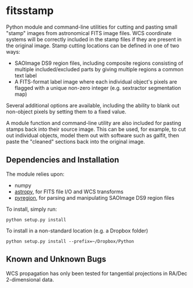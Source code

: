 fitsstamp
=========
Python module and command-line utilities for cutting and pasting small "stamp" 
images from astronomical FITS image files. WCS coordinate systems will be 
correctly included in the stamp files if they are present in the original image.
Stamp cutting locations can be defined in one of two ways:

- SAOImage DS9 region files, including composite regions consisting of multiple 
  included/excluded parts by giving multiple regions a common text label
- A FITS-format label image where each individual object's pixels are flagged 
  with a unique non-zero integer (e.g. sextractor segmentation map)

Several additional options are available, including the ability to blank out 
non-object pixels by setting them to a fixed value.

A module function and command-line utility are also included for pasting stamps 
back into their source image. This can be used, for example, to cut out 
individual objects, model them out with software such as galfit, then paste the 
"cleaned" sections back into the original image.

Dependencies and Installation
-----------------------------
The module relies upon:

- numpy
- [astropy](http://www.astropy.org/), for FITS file I/O and WCS transforms
- [pyregion](http://leejjoon.github.io/pyregion/users/overview.html), for 
  parsing and manipulating SAOImage DS9 region files

To install, simply run:
    
    python setup.py install

To install in a non-standard location (e.g. a Dropbox folder)
    
    python setup.py install --prefix=~/Dropbox/Python

Known and Unknown Bugs
----------------------
WCS propagation has only been tested for tangential projections in RA/Dec 
2-dimensional data.